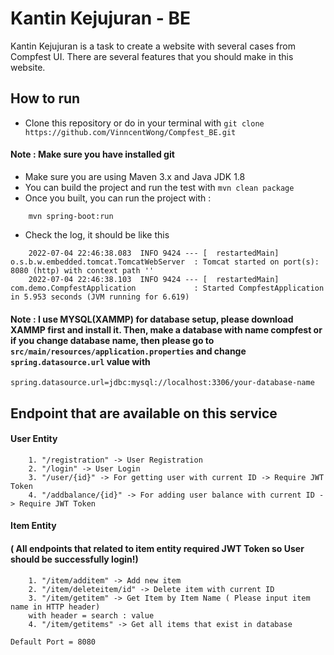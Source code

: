 # Kantin Kejujuran - BE
Kantin Kejujuran is a task to create a website with several cases from Compfest UI. There are several features that you should make in this website.

## How to run
* Clone this repository or do in your terminal with ```git clone https://github.com/VinncentWong/Compfest_BE.git```
#### Note : Make sure you have installed git
* Make sure you are using Maven 3.x and Java JDK 1.8
* You can build the project and run the test with ```mvn clean package```
* Once you built, you can run the project with :
```
    mvn spring-boot:run
```
* Check the log, it should be like this 
```
    2022-07-04 22:46:38.083  INFO 9424 --- [  restartedMain] o.s.b.w.embedded.tomcat.TomcatWebServer  : Tomcat started on port(s): 8080 (http) with context path ''
    2022-07-04 22:46:38.103  INFO 9424 --- [  restartedMain] com.demo.CompfestApplication             : Started CompfestApplication in 5.953 seconds (JVM running for 6.619)
```
#### Note : I use MYSQL(XAMMP) for database setup, please download XAMMP first and install it. Then, make a database with name compfest or if you change database name, then please go to ```src/main/resources/application.properties``` and change ```spring.datasource.url``` value with
```spring.datasource.url=jdbc:mysql://localhost:3306/your-database-name```

## Endpoint that are available on this service
#### User Entity
```
    1. "/registration" -> User Registration
    2. "/login" -> User Login
    3. "/user/{id}" -> For getting user with current ID -> Require JWT Token
    4. "/addbalance/{id}" -> For adding user balance with current ID -> Require JWT Token
```
#### Item Entity 
#### ( All endpoints that related to item entity required JWT Token so User should be successfully login!)
```
    1. "/item/additem" -> Add new item
    2. "/item/deleteitem/id" -> Delete item with current ID
    3. "/item/getitem" -> Get Item by Item Name ( Please input item name in HTTP header)
    with header = search : value
    4. "/item/getitems" -> Get all items that exist in database
```

```Default Port = 8080```
